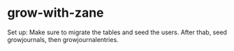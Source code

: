 # grow-with-zane

Set up:
Make sure to migrate the tables and 
seed the users. After thab, seed growjournals, then growjournalentries.
